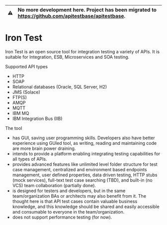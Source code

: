:warning: | No more development here. Project has been migrated to https://github.com/apitestbase/apitestbase.
:---: | :---

# Iron Test
Iron Test is an open source tool for integration testing a variety of APIs. It is suitable for Integration, ESB, Microservices and SOA testing.

Supported API types
* HTTP
* SOAP
* Relational databases (Oracle, SQL Server, H2)
* JMS (Solace)
* FTP(S)
* AMQP
* MQTT
* IBM MQ
* IBM Integration Bus (IIB)

The tool 
* has GUI, saving user programming skills. Developers also have better experience using GUIed tool, as writing, reading and maintaining code are more brain power draining.
* intends to provide a platform enabling integrating testing capabilities for all types of APIs.
* provides advanced features like unlimited level folder structure for test case management, centralized and environment based endpoints management, user defined properties, data driven testing, HTTP stubs (mock services), full-text test case searching (TBD), and built-in (no VCS) team collaboration (partially done).
* is designed for testers and developers, but in the same team/organization BAs or architects may also benefit from it. The thought here is that API test cases contain valuable business knowledge, and this knowledge should be shared and easily accessible and consumable to everyone in the team/organization.
* does not support performance testing (for now).